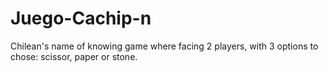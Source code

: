 # Juego-Cachip-n
Chilean's name of knowing game where facing 2 players, with 3 options to chose: scissor, paper or stone.
